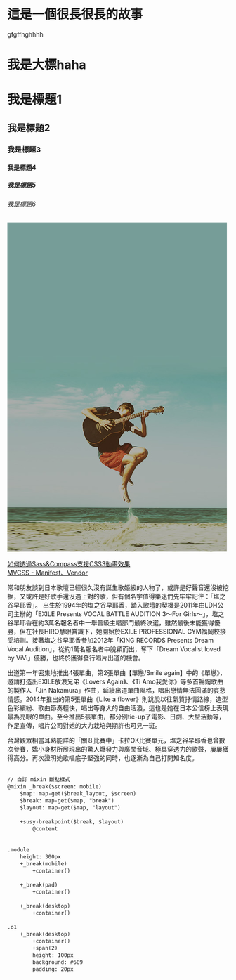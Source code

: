 這是一個很長很長的故事
===============


gfgffhghhhh

我是大標haha
===============

# 我是標題1

## 我是標題2

### 我是標題3

#### 我是標題4

##### 我是標題5

###### 我是標題6


<a href="http://event.kkbox.com/user/stories/168216244" target="_blank">![](https://github.com/KKBOX-design-sharing/intro/blob/master/emotion_4.jpg)</a> 


<a href="http://ithelp.ithome.com.tw/question/10131473" target="_blank">如何透過Sass&amp;Compass支援CSS3動畫效果</a>   
[MVCSS - Manifest、Vendor](http://www.kkbox.com/tw/tc/column/reviews-46-2078-1.html)

常和朋友談到日本歌壇已經很久沒有誕生歌姬級的人物了，或許是好聲音還沒被挖掘，又或許是好歌手還沒遇上對的歌，但有個名字值得樂迷們先牢牢記住：「塩之谷早耶香」。
出生於1994年的塩之谷早耶香，踏入歌壇的契機是2011年由LDH公司主辦的「EXILE Presents VOCAL BATTLE AUDITION 3～For Girls～」，塩之谷早耶香在約3萬名報名者中一舉晉級主唱部門最終決選，雖然最後未能獲得優勝，但在社長HIRO慧眼賞識下，她開始於EXILE PROFESSIONAL GYM福岡校接受培訓。接著塩之谷早耶香參加2012年「KING RECORDS Presents Dream Vocal Audition」，從約1萬名報名者中脫穎而出，奪下「Dream Vocalist loved by ViVi」優勝，也終於獲得發行唱片出道的機會。

出道第一年密集地推出4張單曲，第2張單曲【單戀/Smile again】中的《單戀》，邀請打造出EXILE放浪兄弟《Lovers Again》、《Ti Amo我愛你》等多首暢銷歌曲的製作人「Jin Nakamura」作曲，延續出道單曲風格，唱出戀情無法圓滿的哀愁情感。2014年推出的第5張單曲《Like a flower》則跳脫以往氣質抒情路線，造型色彩繽紛、歌曲節奏輕快，唱出等身大的自由活潑，這也是她在日本公信榜上表現最為亮眼的單曲。至今推出5張單曲，都分別tie-up了電影、日劇、大型活動等，作足宣傳，唱片公司對她的大力栽培與期許也可見一斑。


台灣觀眾相當耳熟能詳的「關８比賽中」卡拉OK比賽單元，塩之谷早耶香也曾數次參賽，嬌小身材所展現出的驚人爆發力與廣闊音域、極具穿透力的歌聲，屢屢獲得高分。再次證明她歌唱底子堅強的同時，也逐漸為自己打開知名度。


```

// 自訂 mixin 斷點樣式
@mixin _break($screen: mobile)
	$map: map-get($break_layout, $screen)
	$break: map-get($map, "break")
	$layout: map-get($map, "layout")

	+susy-breakpoint($break, $layout)
		@content


.module
	height: 300px
	+_break(mobile)
		+container()
	
	+_break(pad)
		+container()
	
	+_break(desktop)
		+container()

.o1
	+_break(desktop)
		+container()
		+span(2)
		height: 100px
		background: #689
		padding: 20px

```
